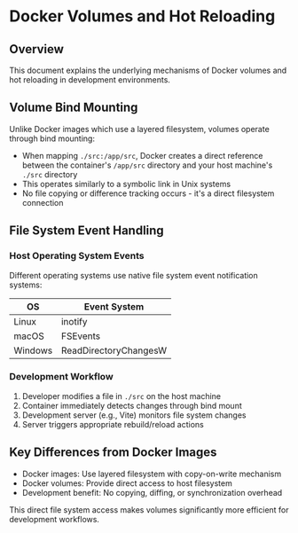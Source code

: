 # Docker Volumes and Hot Reloading

## Overview

This document explains the underlying mechanisms of Docker volumes and hot reloading in development environments.

## Volume Bind Mounting

Unlike Docker images which use a layered filesystem, volumes operate through bind mounting:

- When mapping `./src:/app/src`, Docker creates a direct reference between the container's `/app/src` directory and your host machine's `./src` directory
- This operates similarly to a symbolic link in Unix systems
- No file copying or difference tracking occurs - it's a direct filesystem connection

## File System Event Handling

### Host Operating System Events

Different operating systems use native file system event notification systems:

| OS      | Event System          |
| ------- | --------------------- |
| Linux   | inotify               |
| macOS   | FSEvents              |
| Windows | ReadDirectoryChangesW |

### Development Workflow

1. Developer modifies a file in `./src` on the host machine
2. Container immediately detects changes through bind mount
3. Development server (e.g., Vite) monitors file system changes
4. Server triggers appropriate rebuild/reload actions

## Key Differences from Docker Images

- Docker images: Use layered filesystem with copy-on-write mechanism
- Docker volumes: Provide direct access to host filesystem
- Development benefit: No copying, diffing, or synchronization overhead

This direct file system access makes volumes significantly more efficient for development workflows.

